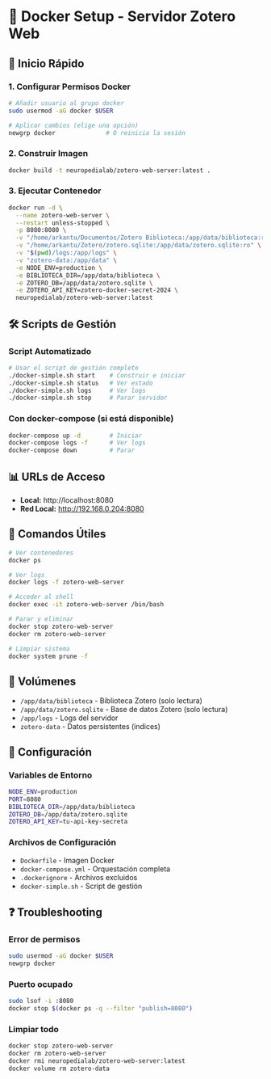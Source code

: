 # 🐳 Docker Setup - Servidor Zotero Web

## 🚀 Inicio Rápido

### 1. Configurar Permisos Docker
```bash
# Añadir usuario al grupo docker
sudo usermod -aG docker $USER

# Aplicar cambios (elige una opción)
newgrp docker              # O reinicia la sesión
```

### 2. Construir Imagen
```bash
docker build -t neuropedialab/zotero-web-server:latest .
```

### 3. Ejecutar Contenedor
```bash
docker run -d \
  --name zotero-web-server \
  --restart unless-stopped \
  -p 8080:8080 \
  -v "/home/arkantu/Documentos/Zotero Biblioteca:/app/data/biblioteca:ro" \
  -v "/home/arkantu/Zotero/zotero.sqlite:/app/data/zotero.sqlite:ro" \
  -v "$(pwd)/logs:/app/logs" \
  -v "zotero-data:/app/data" \
  -e NODE_ENV=production \
  -e BIBLIOTECA_DIR=/app/data/biblioteca \
  -e ZOTERO_DB=/app/data/zotero.sqlite \
  -e ZOTERO_API_KEY=zotero-docker-secret-2024 \
  neuropedialab/zotero-web-server:latest
```

## 🛠️ Scripts de Gestión

### Script Automatizado
```bash
# Usar el script de gestión completo
./docker-simple.sh start    # Construir e iniciar
./docker-simple.sh status   # Ver estado
./docker-simple.sh logs     # Ver logs
./docker-simple.sh stop     # Parar servidor
```

### Con docker-compose (si está disponible)
```bash
docker-compose up -d        # Iniciar
docker-compose logs -f      # Ver logs
docker-compose down         # Parar
```

## 📊 URLs de Acceso

- **Local:** http://localhost:8080
- **Red Local:** http://192.168.0.204:8080

## 🔧 Comandos Útiles

```bash
# Ver contenedores
docker ps

# Ver logs
docker logs -f zotero-web-server

# Acceder al shell
docker exec -it zotero-web-server /bin/bash

# Parar y eliminar
docker stop zotero-web-server
docker rm zotero-web-server

# Limpiar sistema
docker system prune -f
```

## 📁 Volúmenes

- `/app/data/biblioteca` - Biblioteca Zotero (solo lectura)
- `/app/data/zotero.sqlite` - Base de datos Zotero (solo lectura)  
- `/app/logs` - Logs del servidor
- `zotero-data` - Datos persistentes (índices)

## 🔐 Configuración

### Variables de Entorno
```bash
NODE_ENV=production
PORT=8080
BIBLIOTECA_DIR=/app/data/biblioteca
ZOTERO_DB=/app/data/zotero.sqlite
ZOTERO_API_KEY=tu-api-key-secreta
```

### Archivos de Configuración
- `Dockerfile` - Imagen Docker
- `docker-compose.yml` - Orquestación completa
- `.dockerignore` - Archivos excluidos
- `docker-simple.sh` - Script de gestión

## ❓ Troubleshooting

### Error de permisos
```bash
sudo usermod -aG docker $USER
newgrp docker
```

### Puerto ocupado
```bash
sudo lsof -i :8080
docker stop $(docker ps -q --filter "publish=8080")
```

### Limpiar todo
```bash
docker stop zotero-web-server
docker rm zotero-web-server
docker rmi neuropedialab/zotero-web-server:latest
docker volume rm zotero-data
```